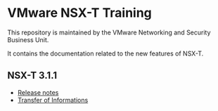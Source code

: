 # VMware NSX-T Training 

This repository is maintained by the VMware Networking and Security Business Unit.

It contains the documentation related to the new features of NSX-T.

## NSX-T 3.1.1

-  [Release notes](https://docs.vmware.com/en/VMware-NSX-T-Data-Center/3.1/rn/VMware-NSX-T-Data-Center-31-Release-Notes.html
)
- [Transfer of Informations](https://github.com/vmware-nsx/nsx-t-releases//3.1.1/NSX-T%203.1.1%20-%20What's%20new.pdf)



